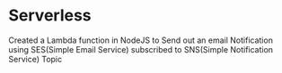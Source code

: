 # Serverless

Created a Lambda function in NodeJS to Send out an email Notification using SES(Simple Email Service) subscribed to SNS(Simple Notification Service) Topic
